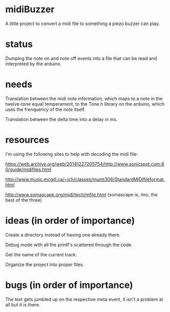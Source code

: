 # midiBuzzer

A little project to convert a midi file to something a piezo buzzer can play.

# status

Dumping the note on and note off events into a file that can be read and interpreted by the arduino.

# needs

Translation between the midi note information, which maps to a note in the twelve-tone equal temperament, to the Tone.h library on the arduino, which uses the frenquency of the note itself.

Translation between the delta time into a delay in ms.

# resources

I'm using the following sites to help with decoding the midi file:


https://web.archive.org/web/20141227205754/http://www.sonicspot.com:80/guide/midifiles.html

http://www.music.mcgill.ca/~ich/classes/mumt306/StandardMIDIfileformat.html

http://www.somascape.org/midi/tech/mfile.html (somascape is, imo, the best of the three)

# ideas (in order of importance)

Create a directory instead of having one already there.

Debug mode with all the printf's scattered through the code.

Get the name of the current track.

Organize the project into proper files.

# bugs (in order of importance)

The text gets jumbled up on the respective meta event, it isn't a problem at all but it is there.
